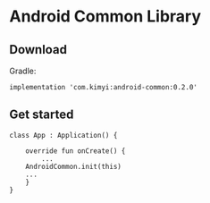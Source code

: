 # Android Common Library

## Download

Gradle:

```
implementation 'com.kimyi:android-common:0.2.0'
```



## Get started

```
class App : Application() {

    override fun onCreate() {
    	...
	AndroidCommon.init(this)
	...
    }
}
```

